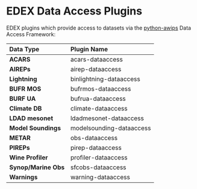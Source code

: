 
<style>
td:first-child { font-weight: bold }
</style>
# EDEX Data Access Plugins

EDEX plugins which provide access to datasets via the [python-awips](http://python-awips.readthedocs.io/en/latest/) Data Access Framework:

| Data Type        | Plugin Name      |
|:-----------------|:-----------------|
| ACARS            | acars-dataaccess |
| AIREPs           | airep-dataaccess |
| Lightning        | binlightning-dataaccess |
| BUFR MOS         | bufrmos-dataaccess |
| BURF UA          | bufrua-dataaccess |
| Climate DB       | climate-dataaccess |
| LDAD mesonet     | ldadmesonet-dataaccess |
| Model Soundings  | modelsounding-dataaccess |
| METAR            | obs-dataaccess |
| PIREPs           | pirep-dataaccess |
| Wine Profiler    | profiler-dataaccess |
| Synop/Marine Obs | sfcobs-dataaccess |
| Warnings         | warning-dataaccess |

